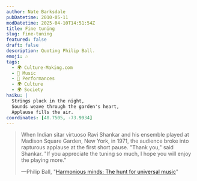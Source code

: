 ```yaml
---
author: Nate Barksdale
pubDatetime: 2010-05-11
modDatetime: 2025-04-10T14:51:54Z
title: Fine tuning
slug: fine-tuning
featured: false
draft: false
description: Quoting Philip Ball.
emoji: 🎶
tags:
  - 🌍 Culture-Making.com
  - 🎵 Music
  - 🎤 Performances
  - 🌍 Culture
  - 🌍 Society
haiku: |
  Strings pluck in the night,  
  Sounds weave through the garden's heart,  
  Applause fills the air.
coordinates: [40.7505, -73.9934]
---
```


> When Indian sitar virtuoso Ravi Shankar and his ensemble played at Madison Square Garden, New York, in 1971, the audience broke into rapturous applause at the first short pause. "Thank you," said Shankar. "If you appreciate the tuning so much, I hope you will enjoy the playing more."
>
> —Philip Ball, "[Harmonious minds: The hunt for universal music](http://www.newscientist.com/article/mg20627591.300-harmonious-minds-the-hunt-for-universal-music.html?full=true)"
